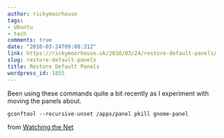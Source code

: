 ```yaml
---
author: rickymoorhouse
tags:
- Ubuntu
- tech
comments: true
date: "2010-03-24T09:08:31Z"
link: https://rickymoorhouse.uk/2010/03/24/restore-default-panels/
slug: restore-default-panels
title: Restore Default Panels
wordpress_id: 1855
---
```


Been using these commands quite a bit recently as I experiment with moving the panels about.

`﻿gconftool --recursive-unset /apps/panel
pkill gnome-panel`

from [Watching the Net](http://www.watchingthenet.com/restore-panels-in-ubuntu-back-to-their-default-settings.html)
